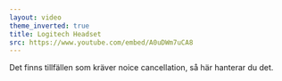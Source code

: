 ```yaml
---
layout: video
theme_inverted: true
title: Logitech Headset
src: https://www.youtube.com/embed/A0uDWm7uCA8
---
```

Det finns tillfällen som kräver noice cancellation, så här hanterar du det.